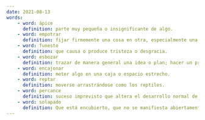 ```yaml
---
date: 2021-08-13
words:
    - word: ápice
      definition: parte muy pequeña o insignificante de algo.
    - word: empotrar
      definition: fijar firmemente una cosa en otra, especialmente una piedra o un mueble en una pared.
    - word: funesto
      definition: que causa o produce tristeza o desgracia.
    - word: esbozar
      definition: trazar de manera general una idea o plan; hacer un primer diseño o proyecto de algo.
    - word: encajonar
      definition: meter algo en una caja o espacio estrecho.
    - word: reptar
      definition: moverse arrastrándose como los reptiles.
    - word: percance
      definition: suceso imprevisto que altera el desarrollo normal de algo.
    - word: solapado
      definition: Que está encubierto, que no se manifiesta abiertamente.
---
```

